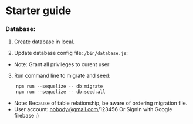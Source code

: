 <h1>Starter guide</h1>
<h3>Database:</h3>

1. Create database in local.

2. Update database config file: `/bin/database.js`:
- Note: Grant all privileges to curent user 

3. Run command line to migrate and seed:

```js
    npm run --sequelize -- db:migrate 
    npm run --sequelize -- db:seed:all
```

- Note: Because of table relationship, be aware of ordering migration file.
- User account: nobody@gmail.com/123456 Or SignIn with Google firebase :)